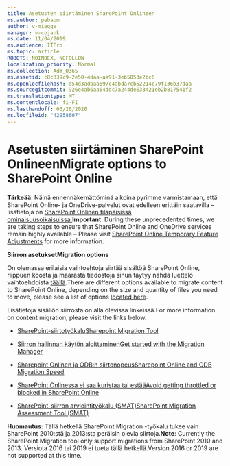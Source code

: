 ```yaml
---
title: Asetusten siirtäminen SharePoint Onlineen
ms.author: pebaum
author: v-miegge
manager: v-cojank
ms.date: 11/04/2019
ms.audience: ITPro
ms.topic: article
ROBOTS: NOINDEX, NOFOLLOW
localization_priority: Normal
ms.collection: Adm_O365
ms.assetid: c8c339c9-2e50-4daa-aa91-3eb5053e2bc6
ms.openlocfilehash: d54d3adbaa697c4abda7cb52214c79f136b37daa
ms.sourcegitcommit: 926e4ab6aa64ddc7a244de633421eb2b817541f2
ms.translationtype: MT
ms.contentlocale: fi-FI
ms.lasthandoff: 03/26/2020
ms.locfileid: "42958607"
---
```

# <a name="migrate-options-to-sharepoint-online"></a><span data-ttu-id="7c0db-102">Asetusten siirtäminen SharePoint Onlineen</span><span class="sxs-lookup"><span data-stu-id="7c0db-102">Migrate options to SharePoint Online</span></span>

<span data-ttu-id="7c0db-103">**Tärkeää**: Näinä ennennäkemättöminä aikoina pyrimme varmistamaan, että SharePoint Online- ja OneDrive-palvelut ovat edelleen erittäin saatavilla – lisätietoja on [SharePoint Onlinen tilapäisissä ominaisuusoikaisuissa.](https://aka.ms/ODSPAdjustments)</span><span class="sxs-lookup"><span data-stu-id="7c0db-103">**Important**: During these unprecedented times, we are taking steps to ensure that SharePoint Online and OneDrive services remain highly available – Please visit [SharePoint Online Temporary Feature Adjustments](https://aka.ms/ODSPAdjustments) for more information.</span></span>

<span data-ttu-id="7c0db-104">**Siirron asetukset**</span><span class="sxs-lookup"><span data-stu-id="7c0db-104">**Migration options**</span></span>

<span data-ttu-id="7c0db-105">On olemassa erilaisia vaihtoehtoja siirtää sisältöä SharePoint Online, riippuen koosta ja määrästä tiedostoja sinun täytyy nähdä luettelo vaihtoehdoista [täällä](https://docs.microsoft.com/sharepointmigration/migrate-to-sharepoint-online).</span><span class="sxs-lookup"><span data-stu-id="7c0db-105">There are different options available to migrate content to SharePoint Online, depending on the size and quantity of files you need to move, please see a list of options [located here](https://docs.microsoft.com/sharepointmigration/migrate-to-sharepoint-online).</span></span>

<span data-ttu-id="7c0db-106">Lisätietoja sisällön siirrosta on alla olevissa linkeissä.</span><span class="sxs-lookup"><span data-stu-id="7c0db-106">For more information on content migration, please visit the links below.</span></span>

- [<span data-ttu-id="7c0db-107">SharePoint-siirtotyökalu</span><span class="sxs-lookup"><span data-stu-id="7c0db-107">Sharepoint Migration Tool</span></span>](https://docs.microsoft.com/sharepointmigration/introducing-the-sharepoint-migration-tool)

- [<span data-ttu-id="7c0db-108">Siirron hallinnan käytön aloittaminen</span><span class="sxs-lookup"><span data-stu-id="7c0db-108">Get started with the Migration Manager</span></span>](https://docs.microsoft.com/sharepointmigration/mm-get-started)

- [<span data-ttu-id="7c0db-109">Sharepoint Onlinen ja ODB:n siirtonopeus</span><span class="sxs-lookup"><span data-stu-id="7c0db-109">Sharepoint Online and ODB Migration Speed</span></span>](https://docs.microsoft.com/sharepointmigration/sharepoint-online-and-onedrive-migration-speed)

- [<span data-ttu-id="7c0db-110">SharePoint Onlinessa ei saa kuristaa tai estää</span><span class="sxs-lookup"><span data-stu-id="7c0db-110">Avoid getting throttled or blocked in SharePoint Online</span></span>](https://docs.microsoft.com/sharepoint/dev/general-development/how-to-avoid-getting-throttled-or-blocked-in-sharepoint-online)

- [<span data-ttu-id="7c0db-111">SharePoint-siirron arviointityökalu (SMAT)</span><span class="sxs-lookup"><span data-stu-id="7c0db-111">SharePoint Migration Assessment Tool (SMAT)</span></span>](https://www.microsoft.com/download/details.aspx?id=53598&amp;751be11f-ede8-5a0c-058c-2ee190a24fa6=True)

<span data-ttu-id="7c0db-112">**Huomautus:** Tällä hetkellä SharePoint Migration -työkalu tukee vain SharePoint 2010:stä ja 2013:sta peräisin olevia siirtoja.</span><span class="sxs-lookup"><span data-stu-id="7c0db-112">**Note**: Currently the SharePoint Migration tool only support migrations from SharePoint 2010  and 2013.</span></span> <span data-ttu-id="7c0db-113">Versiota 2016 tai 2019 ei tueta tällä hetkellä.</span><span class="sxs-lookup"><span data-stu-id="7c0db-113">Version 2016 or 2019 are not supported at this time.</span></span>
